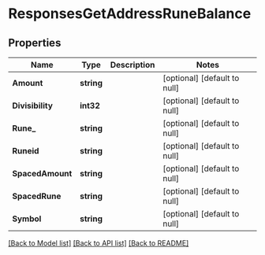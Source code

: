 # ResponsesGetAddressRuneBalance

## Properties
Name | Type | Description | Notes
------------ | ------------- | ------------- | -------------
**Amount** | **string** |  | [optional] [default to null]
**Divisibility** | **int32** |  | [optional] [default to null]
**Rune_** | **string** |  | [optional] [default to null]
**Runeid** | **string** |  | [optional] [default to null]
**SpacedAmount** | **string** |  | [optional] [default to null]
**SpacedRune** | **string** |  | [optional] [default to null]
**Symbol** | **string** |  | [optional] [default to null]

[[Back to Model list]](../README.md#documentation-for-models) [[Back to API list]](../README.md#documentation-for-api-endpoints) [[Back to README]](../README.md)


